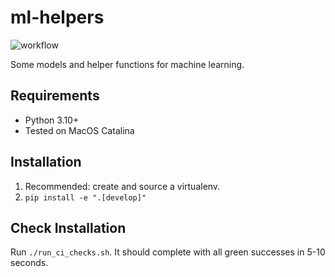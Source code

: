 # ml-helpers

![workflow](https://github.com/tomsilver/ml-helpers/actions/workflows/ci.yml/badge.svg)

Some models and helper functions for machine learning.

## Requirements

- Python 3.10+
- Tested on MacOS Catalina

## Installation

1. Recommended: create and source a virtualenv.
2. `pip install -e ".[develop]"`

## Check Installation

Run `./run_ci_checks.sh`. It should complete with all green successes in 5-10 seconds.
